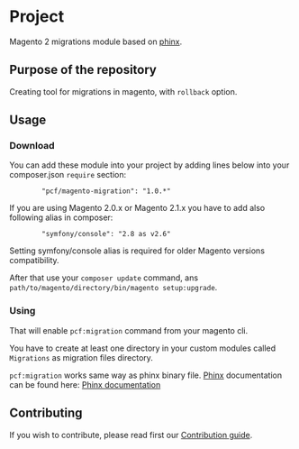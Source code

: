 # Project
Magento 2 migrations module based on [phinx](https://github.com/cakephp/phinx).

## Purpose of the repository
Creating tool for migrations in magento, with `rollback` option.

## Usage

### Download
You can add these module into your project by adding lines below into your composer.json `require` section:
```
        "pcf/magento-migration": "1.0.*"
```
If you are using Magento 2.0.x or Magento 2.1.x you have to add also following alias in composer:
```
        "symfony/console": "2.8 as v2.6"
``` 
Setting symfony/console alias is required for older Magento versions compatibility.

After that use your `composer update` command, ans `path/to/magento/directory/bin/magento setup:upgrade`.

### Using
That will enable `pcf:migration` command from your magento cli.

You have to create at least one directory in your custom modules called `Migrations` as migration files directory.

`pcf:migration` works same way as phinx binary file. [Phinx](https://github.com/cakephp/phinx) documentation can be found here: [Phinx documentation](http://docs.phinx.org)

## Contributing

If you wish to contribute, please read first our [Contribution guide](CONTRIBUTING.md).
